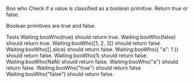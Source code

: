 Boo who
Check if a value is classified as a boolean primitive. Return true or false.

Boolean primitives are true and false.

Tests
Waiting:booWho(true) should return true.
Waiting:booWho(false) should return true.
Waiting:booWho([1, 2, 3]) should return false.
Waiting:booWho([].slice) should return false.
Waiting:booWho({ "a": 1 }) should return false.
Waiting:booWho(1) should return false.
Waiting:booWho(NaN) should return false.
Waiting:booWho("a") should return false.
Waiting:booWho("true") should return false.
Waiting:booWho("false") should return false.